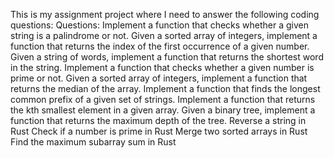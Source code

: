 This is my assignment project where I need to answer the following coding questions:
Questions:
Implement a function that checks whether a given string is a palindrome or not.
Given a sorted array of integers, implement a function that returns the index of the first occurrence of a given number.
Given a string of words, implement a function that returns the shortest word in the string.
Implement a function that checks whether a given number is prime or not.
Given a sorted array of integers, implement a function that returns the median of the array.
Implement a function that finds the longest common prefix of a given set of strings.
Implement a function that returns the kth smallest element in a given array.
Given a binary tree, implement a function that returns the maximum depth of the tree.
Reverse a string in Rust
Check if a number is prime in Rust
Merge two sorted arrays in Rust
Find the maximum subarray sum in Rust
